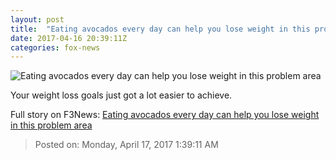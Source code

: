```yaml
---
layout: post
title:  "Eating avocados every day can help you lose weight in this problem area"
date: 2017-04-16 20:39:11Z
categories: fox-news
---
```


![Eating avocados every day can help you lose weight in this problem area](http://a57.foxnews.com/images.foxnews.com/content/fox-news/lifestyle/2017/04/17/eating-avocados-every-day-can-help-lose-weight-in-this-problem-area/_jcr_content/par/featured-media/media-0.img.jpg/0/0/1492202261189.jpg?ve=1)

Your weight loss goals just got a lot easier to achieve.


Full story on F3News: [Eating avocados every day can help you lose weight in this problem area](http://www.f3nws.com/n/uWeVSE)

> Posted on: Monday, April 17, 2017 1:39:11 AM
